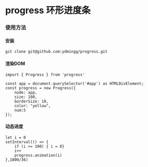 # progress 环形进度条

### 使用方法

#### 安装

```
git clone git@github.com:ydmingg/progress.git
```

#### 渲染DOM

```
import { Progress } from 'progress'

const app = document.querySelector('#app') as HTMLDivElement;
const progress = new Progress({
    node: app,
    size: 108,
    borderSize: 10,
    color: "yellow",
    num:5 
});
```

#### 动态进度

```
let i = 0
setInterval(() => { 
    if (i >= 100) { i = 0}
    i++
    progress.animation(i)
},1000/36)
```